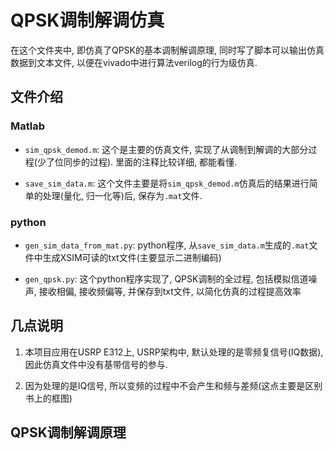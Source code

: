 # QPSK调制解调仿真

在这个文件夹中, 即仿真了QPSK的基本调制解调原理, 同时写了脚本可以输出仿真数据到文本文件, 以便在vivado中进行算法verilog的行为级仿真.


## 文件介绍

### Matlab

- `sim_qpsk_demod.m`: 这个是主要的仿真文件, 实现了从调制到解调的大部分过程(少了位同步的过程). 里面的注释比较详细, 都能看懂.

- `save_sim_data.m`: 这个文件主要是将`sim_qpsk_demod.m`仿真后的结果进行简单的处理(量化, 归一化等)后, 保存为`.mat`文件.

### python

- `gen_sim_data_from_mat.py`: python程序, 从`save_sim_data.m`生成的`.mat`文件中生成XSIM可读的txt文件(主要显示二进制编码)

- `gen_qpsk.py`: 这个python程序实现了, QPSK调制的全过程, 包括模拟信道噪声, 接收相偏, 接收频偏等, 并保存到txt文件, 以简化仿真的过程提高效率


## 几点说明

1. 本项目应用在USRP E312上, USRP架构中, 默认处理的是零频复信号(IQ数据), 因此仿真文件中没有基带信号的参与.

2. 因为处理的是IQ信号, 所以变频的过程中不会产生和频与差频(这点主要是区别书上的框图)


## QPSK调制解调原理
